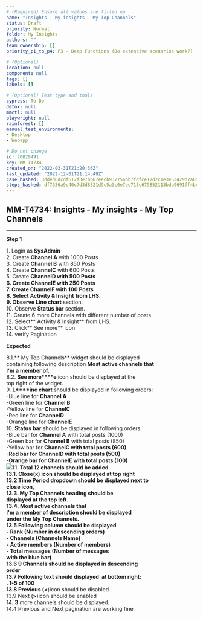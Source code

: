 ```yaml
---
# (Required) Ensure all values are filled up
name: "Insights - My insights - My Top Channels"
status: Draft
priority: Normal
folder: My Insights
authors: ""
team_ownership: []
priority_p1_to_p4: P3 - Deep Functions (Do extensive scenarios work?)

# (Optional)
location: null
component: null
tags: []
labels: []

# (Optional) Test type and tools
cypress: To Do
detox: null
mmctl: null
playwright: null
rainforest: []
manual_test_environments:
- Desktop
- Webapp

# Do not change
id: 20029491
key: MM-T4734
created_on: "2022-03-31T21:20:36Z"
last_updated: "2022-12-01T21:14:49Z"
case_hashed: 3dded6dcdf612f3e7bb67eecb937756bb7fdfce17d2c1e3e53429d7a057977b8956832ecee379a837ad1761f47fbd94e
steps_hashed: df7336a9e40c7d3d8521d9c5a3c0e7ee713c679852113bda9691ff4bcb3a52829aacfd0c9380f4d5c800fac645295a22
---
```


<!-- (Auto-generated) Based on frontmatter's "key" and "name" -->

## MM-T4734: Insights - My insights - My Top Channels

---

**Step 1**

1\. Login as **SysAdmin**\
2\. Create **Channel A** with 1000 Posts\
3\. Create **Channel B** with 850 Posts\
4\. Create **ChannelC** with 600 Posts\
5\. Create **ChannelD **with 500 Posts\
6\. Create **ChannelE** with 250 Posts\
7\. Create **ChannelF** with 100 Posts\
8\. Select **Activity & Insigh**t from LHS.\
9\. Observe** Line chart** section.\
10\. Observe **Status ba**r section.\
11\. Create 6 more Channels with different number of posts\
12\. Select\*\* Activity & Insight\*\* from LHS.\
13\. Click\*\* See more\*\* icon\
14\. verify Pagination

**Expected**

8.1.\*\* My Top Channels\*\* widget should be displayed\
containing following description **Most active channels that\
I'm a member of.**\
8.2. **See more\*\*\*\*e** icon should be displayed at the\
top right of the widget.\
9\. **L\*\*\*\*ine chart** should be displayed in following orders:\
\-Blue line for **Channel A**\
\-Green line for **Channel B**\
\-Yellow line for **ChannelC**\
\-Red line for **ChannelD**\
\-Orange line for **ChannelE**\
10\. **Status bar** should be displayed in following orders:\
\-Blue bar for **Channel A** with total posts (1000)\
\-Green bar for **Channel B** with total posts (850)\
\-Yellow bar for **ChannelC **with total posts (600)\
\-Red bar for **ChannelD** with total posts (500)\
\-Orange bar for **ChannelE** with total posts (100)\
![](https://smartbear-tm4j-prod-us-west-2-attachment-rich-text.s3.us-west-2.amazonaws.com/embedded-f3277290f945470c4add5d21ef3dc7ca7b74388fc7152bfb6b99ae58c66a95a8-1649179085556-1649179085555.png)11. Total 12 channels should be added.\
13.1. Close(**x**) icon should be displayed at top right\
13.2 Time Period dropdown should be displayed next to\
close icon,\
13.3. **My Top Channels** heading should be\
displayed at the top left.\
13.4. **Most active channels that\
I'm a member of **description should be displayed\
under the** My Top Channels.**\
13.5 Following column should be displayed\
\- **Rank** (Number in descending orders)\
\- **Channels** (Channels Name)\
\- **Active members** (Number of members)\
\- **Total messages** (Number of messages\
with the blue bar)\
13.6 9 Channels should be displayed in descending\
order\
13.7 Following text should displayed  at bottom right:\
. **1-5 of 100**\
13.8 Previous (**<**)icon should be disabled\
13.9 Next (**>**)icon should be enabled\
14\. **3** more channels should be displayed.\
14.4 Previous and Next pagination are working fine
